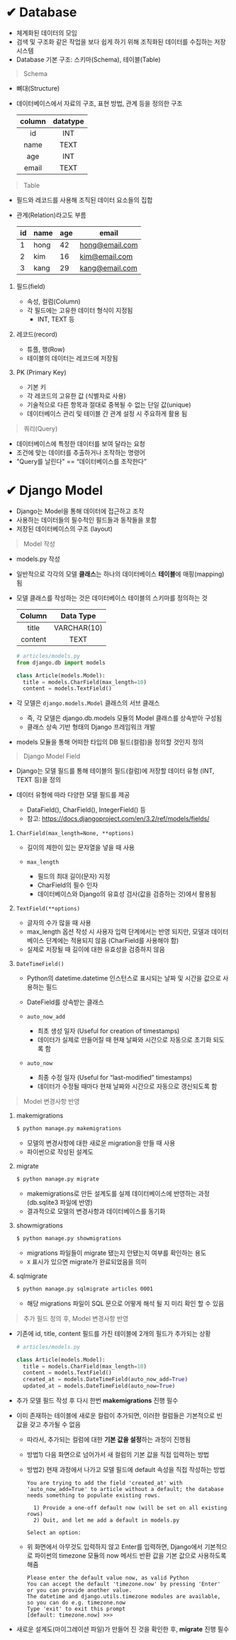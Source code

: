 # ✔ Database

- 체계화된 데이터의 모임
- 검색 및 구조화 같은 작업을 보다 쉽게 하기 위해 조직화된 데이터를 수집하는 저장 시스템
- Database 기본 구조: 스키마(Schema), 테이블(Table)

> Schema

- 뼈대(Structure)

- 데이터베이스에서 자료의 구조, 표현 방법, 관계 등을 정의한 구조
  
  | column | datatype |
  |:------:|:--------:|
  | id     | INT      |
  | name   | TEXT     |
  | age    | INT      |
  | email  | TEXT     |

> Table

- 필드와 레코드를 사용해 조직된 데이터 요소들의 집합

- 관계(Relation)라고도 부름
  
  | id  | name | age | email          |
  | --- | ---- | --- | -------------- |
  | 1   | hong | 42  | hong@email.com |
  | 2   | kim  | 16  | kim@email.com  |
  | 3   | kang | 29  | kang@email.com |
1. 필드(field)
   
   - 속성, 컬럼(Column)
   - 각 필드에는 고유한 데이터 형식이 지정됨
     - INT, TEXT 등

2. 레코드(record)
   
   - 튜플, 행(Row)
   - 테이블의 데이터는 레코드에 저장됨

3. PK (Primary Key)
   
   - 기본 키
   - 각 레코드의 고유한 값 (식별자로 사용)
   - 기술적으로 다른 항목과 절대로 중복될 수 없는 단일 값(unique)
   - 데이터베이스 관리 및 테이블 간 관계 설정 시 주요하게 활용 됨

> 쿼리(Query)

- 데이터베이스에 특정한 데이터를 보여 달라는 요청
- 조건에 맞는 데이터를 추출하거나 조작하는 명령어
- "Query를 날린다" == “데이터베이스를 조작한다”





# ✔ Django Model

- Django는 Model을 통해 데이터에 접근하고 조작
- 사용하는 데이터들의 필수적인 필드들과 동작들을 포함
- 저장된 데이터베이스의 구조 (layout)

> Model 작성

- models.py 작성

- 일반적으로 각각의 모델 **클래스**는 하나의 데이터베이스 **테이블**에 매핑(mapping)됨

- 모델 클래스를 작성하는 것은 데이터베이스 테이블의 스키마를 정의하는 것
  
  | Column  | Data Type   |
  |:-------:|:-----------:|
  | title   | VARCHAR(10) |
  | content | TEXT        |
  
  ```python
  # articles/models.py
  from django.db import models
  
  class Article(models.Model):
    title = models.CharField(max_length=10)
    content = models.TextField()
  ```

- 각 모델은 `django.models.Model` 클래스의 서브 클래스
  
  - 즉, 각 모델은 django.db.models 모듈의 Model 클래스를 상속받아 구성됨
  - 클래스 상속 기반 형태의 Django 프레임워크 개발

- models 모듈을 통해 어떠한 타입의 DB 필드(컬럼)을 정의할 것인지 정의

> Django Model Field

- Django는 모델 필드를 통해 테이블의 필드(컬럼)에 저장할 데이터 유형 (INT, TEXT 등)을 정의

- 데이터 유형에 따라 다양한 모델 필드를 제공
  
  - DataField(), CharField(), IntegerField() 등
  - 참고: <https://docs.djangoproject.com/en/3.2/ref/models/fields/>

1. `CharField(max_length=None, **options)`
   
   - 길이의 제한이 있는 문자열을 넣을 때 사용
   
   - `max_length`
     - 필드의 최대 길이(문자) 지정
     - CharField의 필수 인자
     - 데이터베이스와 Django의 유효성 검사(값을 검증하는 것)에서 활용됨

2. `TextField(**options)`
   
   - 글자의 수가 많을 때 사용
   - max_length 옵션 작성 시 사용자 입력 단계에서는 반영 되지만, 모델과 데이터베이스 단계에는 적용되지 않음 (CharField를 사용해야 함)
   - 실제로 저장될 때 길이에 대한 유효성을 검증하지 않음

3. `DateTimeField()`

   - Python의 datetime.datetime 인스턴스로 표시되는 날짜 및 시간을 값으로 사용하는 필드
   - DateField를 상속받는 클래스
   
   - `auto_now_add`
     - 최초 생성 일자 (Useful for creation of timestamps)
     - 데이터가 실제로 만들어질 때 현재 날짜와 시간으로 자동으로 초기화 되도록 함
   - `auto_now`
     - 최종 수정 일자 (Useful for “last-modified” timestamps)
     - 데이터가 수정될 때마다 현재 날짜와 시간으로 자동으로 갱신되도록 함

> Model 변경사항 반영

1. makemigrations

   ```bash
   $ python manage.py makemigrations
   ```

   - 모델의 변경사항에 대한 새로운 migration을 만들 때 사용
   - 파이썬으로 작성된 설계도

2. migrate 

   ```bash
   $ python manage.py migrate  
   ```

   - makemigrations로 만든 설계도를 실제 데이터베이스에 반영하는 과정 (db.sqlite3 파일에 반영)
   - 결과적으로 모델의 변경사항과 데이터베이스를 동기화

3. showmigrations

   ```bash
   $ python manage.py showmigrations
   ```

   - migrations 파일들이 migrate 됐는지 안됐는지 여부를 확인하는 용도
   - `X` 표시가 있으면 migrate가 완료되었음을 의미

4. sqlmigrate

   ```bash
   $ python manage.py sqlmigrate articles 0001
   ```

   - 해당 migrations 파일이 SQL 문으로 어떻게 해석 될 지 미리 확인 할 수 있음

> 추가 필드 정의 후, Model 변경사항 반영
- 기존에 id, title, content 필드를 가진 테이블에 2개의 필드가 추가되는 상황

  ```python
  # articles/models.py

  class Article(models.Model):
    title = models.CharField(max_length=10)
    content = models.TextField()
    created_at = models.DateTimeField(auto_now_add=True)
    updated_at = models.DateTimeField(auto_now=True)
  ```

- 추가 모델 필드 작성 후 다시 한번 **makemigrations** 진행 필수
- 이미 존재하는 테이블에 새로운 컬럼이 추가되면, 이러한 컬럼들은 기본적으로 빈 값을 갖고 추가될 수 없음
  - 따라서, 추가되는 컬럼에 대한 **기본 값을 설정**하는 과정이 진행됨
  - 방법1) 다음 화면으로 넘어가서 새 컬럼의 기본 값을 직접 입력하는 방법
  - 방법2) 현재 과정에서 나가고 모델 필드에 default 속성을 직접 작성하는 방법

    ```
    You are trying to add the field 'created_at' with 'auto_now_add=True' to article without a default; the database needs something to populate existing rows.
    
      1) Provide a one-off default now (will be set on all existing rows)
      2) Quit, and let me add a default in models.py
    
    Select an option: 
    ```

  - 위 화면에서 아무것도 입력하지 않고 Enter를 입력하면, Django에서 기본적으로 파이썬의 timezone 모듈의 now 메서드 반환 값을 기본 값으로 사용하도록 해줌

    ```
    Please enter the default value now, as valid Python
    You can accept the default 'timezone.now' by pressing 'Enter' or you can provide another value.
    The datetime and django.utils.timezone modules are available, so you can do e.g. timezone.now
    Type 'exit' to exit this prompt
    [default: timezone.now] >>>
    ```

- 새로운 설계도(마이그레이션 파일)가 만들어 진 것을 확인한 후, **migrate** 진행 필수